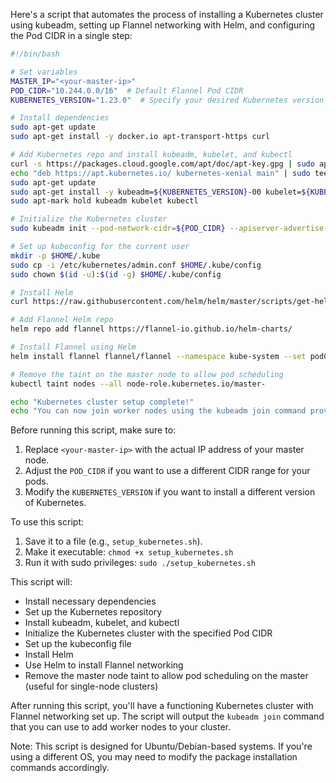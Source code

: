 Here's a script that automates the process of installing a Kubernetes cluster using kubeadm, setting up Flannel networking with Helm, and configuring the Pod CIDR in a single step:

```bash
#!/bin/bash

# Set variables
MASTER_IP="<your-master-ip>"
POD_CIDR="10.244.0.0/16"  # Default Flannel Pod CIDR
KUBERNETES_VERSION="1.23.0"  # Specify your desired Kubernetes version

# Install dependencies
sudo apt-get update
sudo apt-get install -y docker.io apt-transport-https curl

# Add Kubernetes repo and install kubeadm, kubelet, and kubectl
curl -s https://packages.cloud.google.com/apt/doc/apt-key.gpg | sudo apt-key add -
echo "deb https://apt.kubernetes.io/ kubernetes-xenial main" | sudo tee /etc/apt/sources.list.d/kubernetes.list
sudo apt-get update
sudo apt-get install -y kubeadm=${KUBERNETES_VERSION}-00 kubelet=${KUBERNETES_VERSION}-00 kubectl=${KUBERNETES_VERSION}-00
sudo apt-mark hold kubeadm kubelet kubectl

# Initialize the Kubernetes cluster
sudo kubeadm init --pod-network-cidr=${POD_CIDR} --apiserver-advertise-address=${MASTER_IP}

# Set up kubeconfig for the current user
mkdir -p $HOME/.kube
sudo cp -i /etc/kubernetes/admin.conf $HOME/.kube/config
sudo chown $(id -u):$(id -g) $HOME/.kube/config

# Install Helm
curl https://raw.githubusercontent.com/helm/helm/master/scripts/get-helm-3 | bash

# Add Flannel Helm repo
helm repo add flannel https://flannel-io.github.io/helm-charts/

# Install Flannel using Helm
helm install flannel flannel/flannel --namespace kube-system --set podCidr="${POD_CIDR}"

# Remove the taint on the master node to allow pod scheduling
kubectl taint nodes --all node-role.kubernetes.io/master-

echo "Kubernetes cluster setup complete!"
echo "You can now join worker nodes using the kubeadm join command provided above."
```

Before running this script, make sure to:

1. Replace `<your-master-ip>` with the actual IP address of your master node.
2. Adjust the `POD_CIDR` if you want to use a different CIDR range for your pods.
3. Modify the `KUBERNETES_VERSION` if you want to install a different version of Kubernetes.

To use this script:

1. Save it to a file (e.g., `setup_kubernetes.sh`).
2. Make it executable: `chmod +x setup_kubernetes.sh`
3. Run it with sudo privileges: `sudo ./setup_kubernetes.sh`

This script will:

- Install necessary dependencies
- Set up the Kubernetes repository
- Install kubeadm, kubelet, and kubectl
- Initialize the Kubernetes cluster with the specified Pod CIDR
- Set up the kubeconfig file
- Install Helm
- Use Helm to install Flannel networking
- Remove the master node taint to allow pod scheduling on the master (useful for single-node clusters)

After running this script, you'll have a functioning Kubernetes cluster with Flannel networking set up. The script will output the `kubeadm join` command that you can use to add worker nodes to your cluster.

Note: This script is designed for Ubuntu/Debian-based systems. If you're using a different OS, you may need to modify the package installation commands accordingly.
